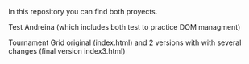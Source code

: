In this repository you can find both proyects.

Test Andreina (which includes both test to practice  DOM managment)

Tournament Grid original (index.html) and 2 versions with  with several changes (final version index3.html)
